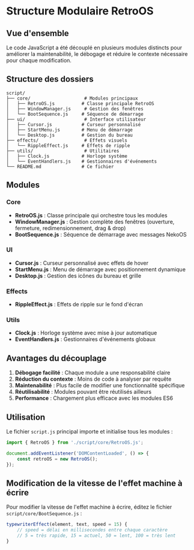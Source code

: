 # Structure Modulaire RetroOS

## Vue d'ensemble

Le code JavaScript a été découplé en plusieurs modules distincts pour améliorer la maintenabilité, le débogage et réduire le contexte nécessaire pour chaque modification.

## Structure des dossiers

```
script/
├── core/                    # Modules principaux
│   ├── RetroOS.js          # Classe principale RetroOS
│   ├── WindowManager.js     # Gestion des fenêtres
│   └── BootSequence.js     # Séquence de démarrage
├── ui/                      # Interface utilisateur
│   ├── Cursor.js           # Curseur personnalisé
│   ├── StartMenu.js        # Menu de démarrage
│   └── Desktop.js          # Gestion du bureau
├── effects/                 # Effets visuels
│   └── RippleEffect.js     # Effets de ripple
├── utils/                   # Utilitaires
│   ├── Clock.js            # Horloge système
│   └── EventHandlers.js    # Gestionnaires d'événements
└── README.md               # Ce fichier
```

## Modules

### Core
- **RetroOS.js** : Classe principale qui orchestre tous les modules
- **WindowManager.js** : Gestion complète des fenêtres (ouverture, fermeture, redimensionnement, drag & drop)
- **BootSequence.js** : Séquence de démarrage avec messages NekoOS

### UI
- **Cursor.js** : Curseur personnalisé avec effets de hover
- **StartMenu.js** : Menu de démarrage avec positionnement dynamique
- **Desktop.js** : Gestion des icônes du bureau et grille

### Effects
- **RippleEffect.js** : Effets de ripple sur le fond d'écran

### Utils
- **Clock.js** : Horloge système avec mise à jour automatique
- **EventHandlers.js** : Gestionnaires d'événements globaux

## Avantages du découplage

1. **Débogage facilité** : Chaque module a une responsabilité claire
2. **Réduction du contexte** : Moins de code à analyser par requête
3. **Maintenabilité** : Plus facile de modifier une fonctionnalité spécifique
4. **Réutilisabilité** : Modules pouvant être réutilisés ailleurs
5. **Performance** : Chargement plus efficace avec les modules ES6

## Utilisation

Le fichier `script.js` principal importe et initialise tous les modules :

```javascript
import { RetroOS } from './script/core/RetroOS.js';

document.addEventListener('DOMContentLoaded', () => {
    const retroOS = new RetroOS();
});
```

## Modification de la vitesse de l'effet machine à écrire

Pour modifier la vitesse de l'effet machine à écrire, éditez le fichier `script/core/BootSequence.js` :

```javascript
typewriterEffect(element, text, speed = 15) {
    // speed = délai en millisecondes entre chaque caractère
    // 5 = très rapide, 15 = actuel, 50 = lent, 100 = très lent
}
```
